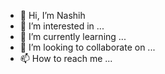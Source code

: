 - 👋 Hi, I’m Nashih
- 👀 I’m interested in ...
- 🌱 I’m currently learning ...
- 💞️ I’m looking to collaborate on ...
- 📫 How to reach me ...

<!---
nhashih/nhashih is a ✨ special ✨ repository because its `README.md` (this file) appears on your GitHub profile.
You can click the Preview link to take a look at your changes.
--->
